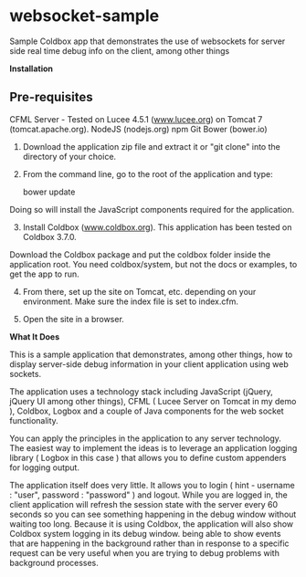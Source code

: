 # websocket-sample
Sample Coldbox app that demonstrates the use of websockets for server side real time debug info on the client, among other things

**Installation**

Pre-requisites
--------------

CFML Server - Tested on Lucee 4.5.1 (www.lucee.org) on Tomcat 7 (tomcat.apache.org).
NodeJS (nodejs.org)
npm 
Git
Bower (bower.io)

1. Download the application zip file and extract it or "git clone" into the directory of your choice.

2. From the command line, go to the root of the application and type:

    bower update
	
Doing so will install the JavaScript components required for the application.

3. Install Coldbox (www.coldbox.org). This application has been tested on Coldbox 3.7.0. 

Download the Coldbox package and put the coldbox folder inside the application root. You need coldbox/system, but not the docs or examples, to get the app to run.

4. From there, set up the site on Tomcat, etc. depending on your environment. Make sure the index file is set to index.cfm.

5. Open the site in a browser. 

**What It Does**

This is a sample application that demonstrates, among other things, how to display server-side debug information in your client application using web sockets.

The application uses a technology stack including JavaScript (jQuery, jQuery UI among other things), CFML ( Lucee Server on Tomcat in my demo ), Coldbox, Logbox and a couple of Java components for the web socket functionality.

You can apply the principles in the application to any server technology. The easiest way to implement the ideas is to leverage an application logging library ( Logbox in this case ) that allows you to define custom appenders for logging output.

The application itself does very little. It allows you to login ( hint - username : "user", password : "password" ) and logout. While you are logged in, the client application will refresh the session state with the server every 60 seconds so you can see something happening in the debug window without waiting too long. Because it is using Coldbox, the application will also show Coldbox system logging in its debug window. being able to show events that are happening in the background rather than in response to a specific request can be very useful when you are trying to debug problems with background processes.
